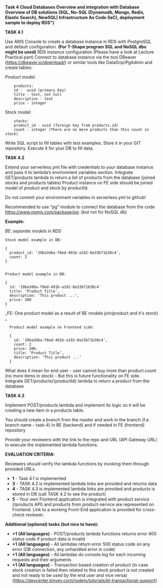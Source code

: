 **Task 4 Cloud Databases Overview and integration with Database
Overview of DB solutions (SQL, No-SQL (Dynamodb, Mongo, Redis, Elastic Search), NewSQL)
Infrastructure As Code (IaC), deployment sample to deploy RDS")**

**TASK 4.1**

Use AWS Console to create a database instance in RDS with PostgreSQL and default configuration. **(For T-Shape program SQL and NoSQL dbs might be used)**
RDS instance configuration (Please have a look at Lecture Practical part)
Connect to database instance via the tool DBeaver (https://dbeaver.io/download/) or similar tools like DataGrip/PgAdmin and create tables:

Product model:

```
    products:
    id -  uuid (primary key)
    title - text, not null
    description - text
    price - integer
```

Stock model:

```
    stocks:
    product_id - uuid (foreign key from products.id)
    count - integer (There are no more products than this count in stock)
```

Write SQL script to fill tables with test examples. Store it in your GIT repository. Execute it for your DB to fill data.

**TASK 4.2**

Extend your serverless.yml file with credentials to your database instance and pass it to lambda’s environment variables section.
Integrate GET/products lambda to return a list of products from the database (joined stocks and products tables) Product instance on FE side should be joined model of product and stock by productId.

Do not commit your environment variables in serverless.yml to github!

Recommended to use “pg” module to connect the database from the code https://www.npmjs.com/package/pg. (but not for NoSQL db)

**Example:**

_BE: separate models in RDS_

    Stock model example in DB:

    {
      product_id: '19ba3d6a-f8ed-491b-a192-0a33b71b38c4',
      count: 2
    }


    Product model example in DB:

    {
      id: '19ba3d6a-f8ed-491b-a192-0a33b71b38c4'
      title: 'Product Title',
      description: 'This product ...',
      price: 200
    }

_FE: One product model as a result of BE models join(product and it's stock) _

      Product model example on Frontend side:

      {
        id: '19ba3d6a-f8ed-491b-a192-0a33b71b38c4',
        count: 2
        price: 200,
        title: ‘Product Title’,
        description: ‘This product ...’
      }

What does it mean for end user - user cannot buy more than product.count (no more items in stock) - But this is future functionality on FE side.
Integrate GET/products/{productId} lambda to return a product from the database

**TASK 4.3**

Implement POST/products lambda and implement its logic so it will be creating a new item in a products table.

You should create a branch from the master and work in the branch (f.e. branch name - task-4) in BE (backend) and if needed in FE (frontend) repository

Provide your reviewers with the link to the repo and URL (API Gateway URL) to execute the implemented lambda functions.

**EVALUATION CRITERIA:**

Reviewers should verify the lambda functions by invoking them through provided URLs.

- **1** - Task 4.1 is implemented
- **3** - TASK 4.2 is implemented lambda links are provided and returns data
- **4** - TASK 4.3 is implemented lambda links are provided and products is stored in DB (call TASK 4.2 to see the product)
- **5** - Your own Frontend application is integrated with product service (/products API) and products from product-service are represented on Frontend. Link to a working Front-End application is provided for cross-check reviewer.

**Additional (optional) tasks (but nice to have):**

- **+1** **(All languages)** - POST/products lambda functions returns error 400 status code if product data is invalid
- **+1** **(All languages)** - All lambdas return error 500 status code on any error (DB connection, any unhandled error in code)
- **+1** **(All languages)** - All lambdas do console.log for each incoming requests and their arguments
- **+1** **(All languages)** - Transaction based creation of product (in case stock creation is failed then related to this stock product is not created and not ready to be used by the end user and vice versa) (https://devcenter.kinvey.com/nodejs/tutorials/bl-transactional-support)
